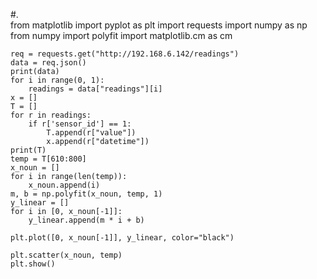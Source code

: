 #.  
    from matplotlib import pyplot as plt
    import requests
    import numpy as np
    from numpy import polyfit
    import matplotlib.cm as cm

    req = requests.get("http://192.168.6.142/readings")
    data = req.json()
    print(data)
    for i in range(0, 1):
        readings = data["readings"][i]
    x = []
    T = []
    for r in readings:
        if r['sensor_id'] == 1:
            T.append(r["value"])
            x.append(r["datetime"])
    print(T)
    temp = T[610:800]
    x_noun = []
    for i in range(len(temp)):
        x_noun.append(i)
    m, b = np.polyfit(x_noun, temp, 1)
    y_linear = []
    for i in [0, x_noun[-1]]:
        y_linear.append(m * i + b)

    plt.plot([0, x_noun[-1]], y_linear, color="black")

    plt.scatter(x_noun, temp)
    plt.show()

